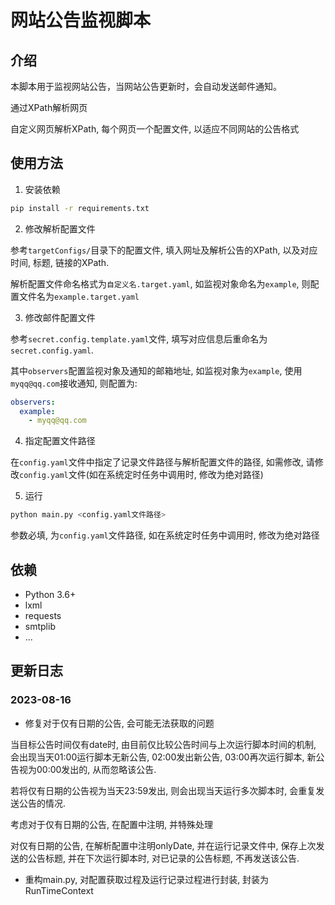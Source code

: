 # 网站公告监视脚本

## 介绍

本脚本用于监视网站公告，当网站公告更新时，会自动发送邮件通知。

通过XPath解析网页

自定义网页解析XPath, 每个网页一个配置文件, 以适应不同网站的公告格式


## 使用方法

1. 安装依赖

```bash
pip install -r requirements.txt
```

2. 修改解析配置文件

参考`targetConfigs/`目录下的配置文件, 填入网址及解析公告的XPath,
以及对应时间, 标题, 链接的XPath.

解析配置文件命名格式为`自定义名.target.yaml`, 
如监视对象命名为`example`, 则配置文件名为`example.target.yaml`

3. 修改邮件配置文件

参考`secret.config.template.yaml`文件, 
填写对应信息后重命名为`secret.config.yaml`.

其中`observers`配置监视对象及通知的邮箱地址, 如监视对象为`example`, 
使用`myqq@qq.com`接收通知, 则配置为:

```yaml
observers:
  example:
    - myqq@qq.com
```

4. 指定配置文件路径

在`config.yaml`文件中指定了记录文件路径与解析配置文件的路径,
如需修改, 请修改`config.yaml`文件(如在系统定时任务中调用时, 修改为绝对路径)

5. 运行

```bash
python main.py <config.yaml文件路径>
```

参数必填, 为`config.yaml`文件路径, 
如在系统定时任务中调用时, 修改为绝对路径


## 依赖

- Python 3.6+
- lxml
- requests
- smtplib
- ...


## 更新日志

### 2023-08-16

- 修复对于仅有日期的公告, 会可能无法获取的问题

当目标公告时间仅有date时, 由目前仅比较公告时间与上次运行脚本时间的机制, 
会出现当天01:00运行脚本无新公告, 02:00发出新公告, 03:00再次运行脚本, 
新公告视为00:00发出的, 从而忽略该公告. 

若将仅有日期的公告视为当天23:59发出, 则会出现当天运行多次脚本时, 
会重复发送公告的情况.

考虑对于仅有日期的公告, 在配置中注明, 并特殊处理

对仅有日期的公告, 在解析配置中注明onlyDate, 并在运行记录文件中, 
保存上次发送的公告标题, 
并在下次运行脚本时, 对已记录的公告标题, 不再发送该公告. 



- 重构main.py, 对配置获取过程及运行记录过程进行封装, 
封装为RunTimeContext


